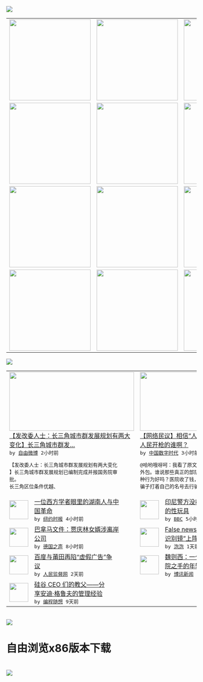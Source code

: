 

<a href="https://github.com/greatfire/z/raw/master/FreeBrowser.apk"><img src="https://raw.githubusercontent.com/greatfire/wiki/master/x/header.png" /></a><table><tr><td width="262" align="center" valign="center"><a href="https://github.com/greatfire/wiki/wiki/nyt" title="纽约时报中文网 国际纵览"><img src="https://raw.githubusercontent.com/greatfire/wiki/master/x/nyt_flag.png" width="215"/></a></td><td width="262" align="center" valign="center"><a href="https://github.com/greatfire/wiki/wiki/dw" title=""><img src="https://raw.githubusercontent.com/greatfire/wiki/master/x/dw_flag.png" width="215"/></a></td><td width="262" align="center" valign="center"><a href="https://github.com/greatfire/wiki/wiki/rmjd" title=""><img src="https://raw.githubusercontent.com/greatfire/wiki/master/x/rmjd_flag.png" width="215"/></a></td></tr><tr><td width="262" align="center" valign="center"><a href="https://github.com/paopaonetizen/website" title="泡泡 - 未经审查的互联网信息"><img src="https://raw.githubusercontent.com/greatfire/wiki/master/x/pp_flag.png" width="215"/></a></td><td width="262" align="center" valign="center"><a href="https://github.com/getlantern/mirror" title="以及自由微博和GreatFire.org官方中文论坛"><img src="https://raw.githubusercontent.com/greatfire/wiki/master/x/lantern_flag.png" width="215"/></a></td><td width="262" align="center" valign="center"><a href="https://github.com/cdtmirrors/m/" title=""><img src="https://raw.githubusercontent.com/greatfire/wiki/master/x/cdt_flag.png" width="215"/></a></td></tr><tr><td width="262" align="center" valign="center"><a href="https://github.com/program-think/blog" title="编程随想的博客"><img src="https://raw.githubusercontent.com/greatfire/wiki/master/x/pt_flag.png" width="215"/></a></td><td width="262" align="center" valign="center"><a href="https://github.com/greatfire/wiki/wiki/bbc" title=""><img src="https://raw.githubusercontent.com/greatfire/wiki/master/x/bbc_flag.png" width="215"/></a></td><td width="262" align="center" valign="center"><a href="https://github.com/freeweibo/s" title="自由微博 - 匿名和不受屏蔽的新浪微博搜索"><img src="https://raw.githubusercontent.com/greatfire/wiki/master/x/fw_flag.png" width="215"/></a></td></tr><tr><td width="262" align="center" valign="center"><a href="https://github.com/greatfire/wiki/wiki/google" title=""><img src="https://raw.githubusercontent.com/greatfire/wiki/master/x/google_flag.png" width="215"/></a></td><td width="262" align="center" valign="center"><a href="https://github.com/bxnews/boxun" title=""><img src="https://raw.githubusercontent.com/greatfire/wiki/master/x/bx_flag.png" width="215"/></a></td><td width="262" align="center" valign="center"><a href="https://github.com/greatfire/wiki/wiki/open-source" title="欢迎访问GreatFire.org开发者项目网站"><img src="https://raw.githubusercontent.com/greatfire/wiki/master/x/open-source_flag.png" width="215"/></a></td></tr></table><img src="https://raw.githubusercontent.com/greatfire/wiki/master/x/newsfeed text.png" /><table cols="4"><tr><td colspan="2" width="380"><a href="https://freeweibo.com/weibo/3971336651206421"><img src="http://ww4.sinaimg.cn/large/768ab125jw1f3j2tog1u2j20g40gujuh.jpg" width="330" height="156"/></a></br><a href="https://freeweibo.com/weibo/3971336651206421">【发改委人士：长三角城市群发展规划有两大<br/>变化】长三角城市群发…</a></br><kbd> by <a href="https://freeweibo.com/">自由微博</a> 2小时前 </kbd></br><pre>【发改委人士：长三角城市群发展规划有两大变化<br/>】长三角城市群发展规划已编制完成并报国务院审<br/>批。 长三角区位条件优越、</pre></td><td colspan="2" width="380"><a href="https://chinadigitaltimes.net/chinese/2016/05/%E7%9B%B8%E4%BF%A1%E4%BA%BA%E6%B0%91%E5%86%9B%E9%98%9F%EF%BC%9F27%E5%B9%B4%E5%89%8D%E5%90%91%E4%BA%BA%E6%B0%91%E5%BC%80%E6%9E%AA%E7%9A%84%E6%98%AF%E8%B0%81%E5%95%8A%EF%BC%9F/"><img src="https://i2.wp.com/chinadigitaltimes.net/chinese/files/2016/05/Chf_UlMUoAArB5V.jpg_large.jpg?resize=450%2C628" width="330" height="156"/></a></br><a href="https://chinadigitaltimes.net/chinese/2016/05/%E7%9B%B8%E4%BF%A1%E4%BA%BA%E6%B0%91%E5%86%9B%E9%98%9F%EF%BC%9F27%E5%B9%B4%E5%89%8D%E5%90%91%E4%BA%BA%E6%B0%91%E5%BC%80%E6%9E%AA%E7%9A%84%E6%98%AF%E8%B0%81%E5%95%8A%EF%BC%9F/">【网络民议】相信“人民”军队？27年前向<br/>人民开枪的谁啊？</a></br><kbd> by <a href="http://chinadigitaltimes.net/chinese/">中国数字时代</a> 3小时前 </kbd></br><pre>@哈哟哦呀呵：我看了原文，没有一个字提到科室<br/>外包。谁说那些真正的部队医生了，说的是外包这<br/>种行为好吗？医院收了钱，把科室外包出去，默许<br/>骗子打着自己的名号去行骗，再...</pre></td></tr><tr><td><img src="https://static01.nyt.com/images/2016/05/03/world/cn-c00hunan-span/cn-c00hunan-span-articleLarge.jpg" width="50" height="50"/></td><td width="280"><a href="https://d7odklm2qes9e.cloudfront.net/china/20160429/cc04hunan/">一位西方学者眼里的湖南人与中<br/>国革命</a></br><kbd> by <a href="http://m.cn.nytimes.com/">纽约时报</a> 4小时前 </kbd></td><td><img src="http://a.files.bbci.co.uk/worldservice/live/assets/images/2016/05/03/160503215958_ii_144x81_afp_nocredit.jpg" width="50" height="50"/></td><td width="280"><a href="http://www.bbc.com/zhongwen/simp/world/2016/05/160503_indonesia_sexdoll">印尼警方没收被人误作“天使”<br/>的性玩具</a></br><kbd> by <a href="http://www.bbc.co.uk/zhongwen/simp">BBC</a> 5小时前 </kbd></td></tr><tr><td><img src="http://www.dw.com/image/0,,19161656_302,00.jpg" width="50" height="50"/></td><td width="280"><a href="http://dw.com/p/1IhKv?maca=chi-GK-text-greatfire-all-chinese-15625-xml-mrss">巴拿马文件：贾庆林女婿涉离岸<br/>公司</a></br><kbd> by <a href="http://dw.de">德国之声</a> 8小时前 </kbd></td><td><img src="https://pao-pao.net/sites/pao-pao.net/files/styles/large/public/da_shu_ju_.jpg?itok=x7c_iRxJ" width="50" height="50"/></td><td width="280"><a href="https://pao-pao.net/article/688">False news：“敌我<br/>识别镜”上阵 大一统专...</a></br><kbd> by <a href="https://pao-pao.net">泡泡</a> 1天前 </kbd></td></tr><tr><td><img src="https://raw.githubusercontent.com/greatfire/wiki/master/x/rmjd_logo.png" width="50" height="50"/></td><td width="280"><a href="http://www.rmjdw.com//jiaodianwangtan/20160502/15528.html">百度与莆田再陷“虚假广告”争<br/>议 </a></br><kbd> by <a href="http://www.rmjdw.com/">人民监督网</a> 2天前 </kbd></td><td><img src="http://www.boxun.com/news/images/2016/05/201605012054china1.jpg" width="50" height="50"/></td><td width="280"><a href="http://www.boxun.com/news/gb/china/2016/05/201605012054.shtml">魏则西：一个死在百度和部队医<br/>院之手的年轻人请看博讯...</a></br><kbd> by <a href="http://www.boxun.com">博讯新闻</a> 3天前 </kbd></td></tr><tr><td><img src="https://lh3.googleusercontent.com/sMUbBGt-8JQpr_t2wogfT7BYFCdefXSgRC9jTjI2qgBafnr-rGigfkDtOFi1M1SUGdbCC2_nOXUzp-QGv5t5FtDlrsVfYlxliT6cDvuSeTcpRLJJm3QoYtY4GTgUslBVboo8MCcPzLU" width="50" height="50"/></td><td width="280"><a href="http://feedproxy.google.com/~r/programthink/~3/drmgGUT99k4/Andy-Grove-Quotes-on-Leadership.html">硅谷 CEO 们的教父——分<br/>享安迪·格鲁夫的管理经验</a></br><kbd> by <a href="http://program-think.blogspot.com">编程随想</a> 9天前 </kbd></td></table></br><a href="https://github.com/greatfire/z/raw/master/FreeBrowser.apk"><img src="https://raw.githubusercontent.com/greatfire/wiki/master/x/download app.png" /></a><h1>自由浏览x86版本下载<h1><a href="https://github.com/greatfire/z/raw/master/FreeBrowser-x86.apk"><img src="https://raw.githubusercontent.com/greatfire/images/master/fb86.qr.png" /></a>